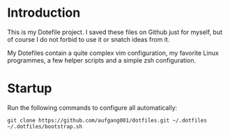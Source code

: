 Introduction
============
This is my Dotefile project. I saved these files on Github just for myself, but of course I do not forbid to use it or snatch ideas from it.

My Dotefiles contain a quite complex vim configuration, my favorite Linux programmes, a few helper scripts and a simple zsh configuration.

Startup
=======
Run the following commands to configure all automatically:

    git clone https://github.com/aufgang001/dotfiles.git ~/.dotfiles
    ~/.dotfiles/bootstrap.sh


